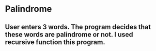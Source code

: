 # Palindrome
## User enters 3 words. The program decides that these words are palindrome or not. I used recursive function this program.
